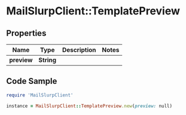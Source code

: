 # MailSlurpClient::TemplatePreview

## Properties

Name | Type | Description | Notes
------------ | ------------- | ------------- | -------------
**preview** | **String** |  | 

## Code Sample

```ruby
require 'MailSlurpClient'

instance = MailSlurpClient::TemplatePreview.new(preview: null)
```


